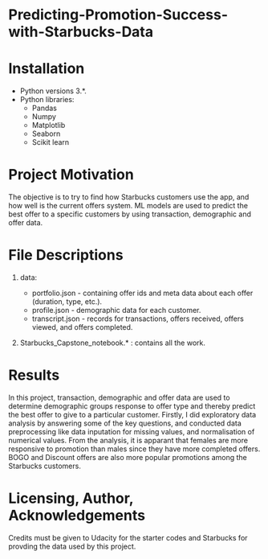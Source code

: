 # Predicting-Promotion-Success-with-Starbucks-Data

# Installation 
- Python versions 3.*.
- Python libraries:
  - Pandas
  - Numpy
  - Matplotlib
  - Seaborn
  - Scikit learn

# Project Motivation
The objective is to try to find how Starbucks customers use the app, and how well is the current offers system. ML models are used to predict the best offer to a specific customers by using transaction, demographic and offer data.

# File Descriptions
1. data:
      - portfolio.json - containing offer ids and meta data about each offer (duration, type, etc.).
      - profile.json - demographic data for each customer.
      - transcript.json - records for transactions, offers received, offers viewed, and offers completed.
   
2. Starbucks_Capstone_notebook.* : contains all the work.

# Results
In this project, transaction, demographic and offer data are used to determine demographic groups response to offer type and thereby predict the best offer to give to a particular customer. Firstly, I did exploratory data analysis by answering some of the key questions, and conducted data preprocessing like data inputation for missing values, and normalisation of numerical values. From the analysis, it is apparant that females are more responsive to promotion than males since they have more completed offers. BOGO and Discount offers are also more popular promotions among the Starbucks customers.

# Licensing, Author, Acknowledgements
Credits must be given to Udacity for the starter codes and Starbucks for provding the data used by this project.
